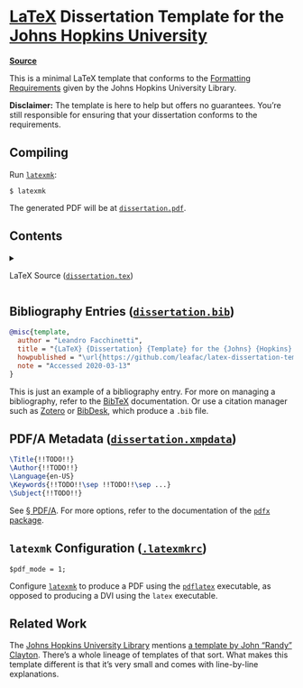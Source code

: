 # [LaTeX](https://www.latex-project.org) Dissertation Template for the [Johns Hopkins University](https://www.jhu.edu)

[**Source**](https://github.com/leafac/latex-dissertation-template-for-the-johns-hopkins-university)

This is a minimal LaTeX template that conforms to the [Formatting Requirements](https://www.library.jhu.edu/library-services/electronic-theses-dissertations/formatting-requirements/) given by the Johns Hopkins University Library.

**Disclaimer:** The template is here to help but offers no guarantees. You’re still responsible for ensuring that your dissertation conforms to the requirements.

## Compiling

Run [`latexmk`](https://ctan.org/pkg/latexmk):

```console
$ latexmk
```

The generated PDF will be at [`dissertation.pdf`](dissertation.pdf).

## Contents

<details>
<summary>

LaTeX Source ([`dissertation.tex`](dissertation.tex))

</summary>

### PDF/A

https://www.pdf-online.com/osa/validate.aspx

</details>

## Bibliography Entries ([`dissertation.bib`](dissertation.bib))

```bib
@misc{template,
  author = "Leandro Facchinetti",
  title = "{LaTeX} {Dissertation} {Template} for the {Johns} {Hopkins} {University}",
  howpublished = "\url{https://github.com/leafac/latex-dissertation-template-for-the-johns-hopkins-university}",
  note = "Accessed 2020-03-13"
}
```

This is just an example of a bibliography entry. For more on managing a bibliography, refer to the [BibTeX](https://ctan.org/pkg/bibtex) documentation. Or use a citation manager such as [Zotero](https://www.zotero.org) or [BibDesk](https://bibdesk.sourceforge.io), which produce a `.bib` file.

## PDF/A Metadata ([`dissertation.xmpdata`](dissertation.xmpdata))

```latex
\Title{!!TODO!!}
\Author{!!TODO!!}
\Language{en-US}
\Keywords{!!TODO!!\sep !!TODO!!\sep ...}
\Subject{!!TODO!!}
```

See [§ PDF/A](#pdf-a). For more options, refer to the documentation of the [`pdfx` package](https://ctan.org/pkg/pdfx).

## `latexmk` Configuration ([`.latexmkrc`](.latexmkrc))

```
$pdf_mode = 1;
```

Configure [`latexmk`](https://ctan.org/pkg/latexmk) to produce a PDF using the [`pdflatex`](https://ctan.org/pkg/pdftex) executable, as opposed to producing a DVI using the `latex` executable.

## Related Work

The [Johns Hopkins University Library](https://www.library.jhu.edu/library-services/electronic-theses-dissertations/formatting-requirements/) mentions [a template by John “Randy” Clayton](https://github.com/jrclayton/jhu-dissertation-mwe). There’s a whole lineage of templates of that sort. What makes this template different is that it’s very small and comes with line-by-line explanations.
